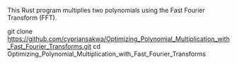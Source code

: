 This Rust program multiplies two polynomials using the Fast Fourier Transform (FFT). 

git clone https://github.com/cypriansakwa/Optimizing_Polynomial_Multiplication_with_Fast_Fourier_Transforms.git
cd Optimizing_Polynomial_Multiplication_with_Fast_Fourier_Transforms
